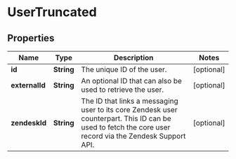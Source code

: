 

# UserTruncated

## Properties

Name | Type | Description | Notes
------------ | ------------- | ------------- | -------------
**id** | **String** | The unique ID of the user. |  [optional]
**externalId** | **String** | An optional ID that can also be used to retrieve the user.  |  [optional]
**zendeskId** | **String** | The ID that links a messaging user to its core Zendesk user counterpart. This ID can be used to fetch the core user record via the Zendesk Support API.  |  [optional]



